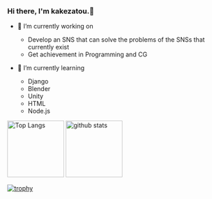 ### Hi there, I'm kakezatou.👋

- 🔭 I’m currently working on
  - Develop an SNS that can solve the problems of the SNSs that currently exist
  - Get achievement in Programming and CG

- 🌱 I’m currently learning

  - Django
  - Blender
  - Unity
  - HTML
  - Node.js

<p align="left"> 
  <img alt="Top Langs" height="130px" src="https://github-readme-stats.vercel.app/api/top-langs/?username=kakezatou&layout=compact&count_private=true&show_icons=true&theme=gruvbox" />
  <img alt="github stats" height="130px" src="https://github-readme-stats.vercel.app/api?username=kakezatou&count_private=true&show_icons=true&show_icons=true&theme=gruvbox" />
</p>

[![trophy](https://github-profile-trophy.vercel.app/?username=kakezatou&theme=gruvbox)](https://github.com/kakezatou/github-profile-trophy)
